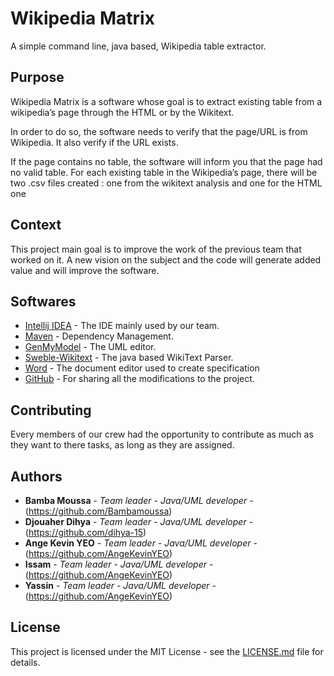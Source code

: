 # Wikipedia Matrix

A simple command line, java based, Wikipedia table extractor.


## Purpose 

Wikipedia Matrix is a software whose goal is to extract existing table from a wikipedia’s page through the HTML or by the Wikitext.

In order to do so, the software needs to verify that the page/URL is from Wikipedia. It also verify if the URL exists.

If the page contains no table, the software will inform you that the page had no valid table.
For each existing table in the Wikipedia’s page, there will be two .csv files created : one from the wikitext analysis and one for the HTML one


## Context

This project main goal is to improve the work of the previous team that worked on it. A new vision on the subject and the code will generate added value and will improve the software.


## Softwares

* [Intellij IDEA](https://www.jetbrains.com/) - The IDE mainly used by our team.
* [Maven](https://maven.apache.org/) - Dependency Management.
* [GenMyModel](https://www.genmymodel.com/uml) - The UML editor.
* [Sweble-Wikitext](https://github.com/sweble/sweble-wikitext) - The java based WikiText Parser.
* [Word](https://products.office.com/fr-fr/word) - The document editor used to create specification
* [GitHub](https://github.com/) - For sharing all the modifications to the project.


## Contributing

Every members of our crew had the opportunity to contribute as much as they want to there tasks, as long as they are assigned.


## Authors

* **Bamba Moussa** - *Team leader - Java/UML developer* - (https://github.com/Bambamoussa)
* **Djouaher Dihya** - *Team leader - Java/UML developer* - (https://github.com/dihya-15)
* **Ange Kevin YEO** - *Team leader - Java/UML developer* - (https://github.com/AngeKevinYEO)
* **Issam** - *Team leader - Java/UML developer* - (https://github.com/AngeKevinYEO)
* **Yassin** - *Team leader - Java/UML developer* - (https://github.com/AngeKevinYEO)


 
## License

This project is licensed under the MIT License - see the [LICENSE.md](https://github.com/vad101010/PDLProject/blob/master/LICENSE.md) file for details.
